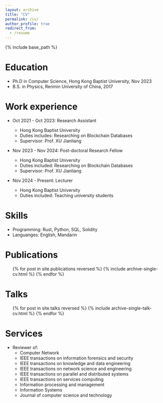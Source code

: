 ```yaml
---
layout: archive
title: "CV"
permalink: /cv/
author_profile: true
redirect_from:
  - /resume
---
```


{% include base_path %}

Education
======
* Ph.D in Computer Science, Hong Kong Baptist University, Nov 2023
* B.S. in Physics, Renmin University of China, 2017

Work experience
======
* Oct 2021 - Oct 2023: Research Assistant
  * Hong Kong Baptist University
  * Duties includes: Researching on Blockchain Databases
  * Supervisor: Prof. XU Jianliang

* Nov 2023 - Nov 2024: Post-doctoral Research Fellow
  * Hong Kong Baptist University
  * Duties included: Researching on Blockchain Databases
  * Supervisor: Prof. XU Jianliang

* Nov 2024 - Present: Lecturer
  * Hong Kong Baptist University
  * Duties included: Teaching university students
  
Skills
======
* Programming: Rust, Python, SQL, Solidity
* Languanges: English, Mandarin

Publications
======
  <ul>{% for post in site.publications reversed %}
    {% include archive-single-cv.html %}
  {% endfor %}</ul>
  
Talks
======
  <ul>{% for post in site.talks reversed %}
    {% include archive-single-talk-cv.html  %}
  {% endfor %}</ul>
  
<!-- Teaching
======
  <ul>{% for post in site.teaching reversed %}
    {% include archive-single-cv.html %}
  {% endfor %}</ul> -->
  
Services
======
* Reviewer of:
  * Computer Network
  * IEEE transactions on information forensics and security
  * IEEE transactions on knowledge and data engineering
  * IEEE transactions on network science and engineering
  * IEEE transactions on parallel and distributed systems
  * IEEE transactions on services computing
  * Information processing and management
  * Information Systems
  * Journal of computer science and technology